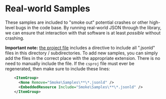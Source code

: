 ﻿# Real-world Samples

These samples are included to "smoke out" potential crashes or other high-level bugs in the code base.
By running real-world JSON through the library, we can ensure that interaction with that software is at least *possible* without crashing.

**Important note:**
[the project file](../../ActivityPub.Types.Tests.csproj) includes a directive to include all ".jsonld" files in this directory / subdirectories.
To add new samples, you can simply add the files in the correct place with the appropriate extension.
There is no need to manually include the file.
If the `csproj` file must ever be regenerated, then make sure to include these lines:

```xml
    <ItemGroup>
      <None Remove="Smoke\Samples\**\*.jsonld" />
      <EmbeddedResource Include="Smoke\Samples\**\*.jsonld" />
    </ItemGroup>
```